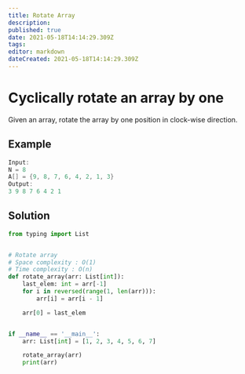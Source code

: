 ```yaml
---
title: Rotate Array
description: 
published: true
date: 2021-05-18T14:14:29.309Z
tags: 
editor: markdown
dateCreated: 2021-05-18T14:14:29.309Z
---
```


# Cyclically rotate an array by one 
Given an array, rotate the array by one position in clock-wise direction.

## Example
```cpp
Input:
N = 8
A[] = {9, 8, 7, 6, 4, 2, 1, 3}
Output:
3 9 8 7 6 4 2 1
```

## Solution
```python
from typing import List


# Rotate array
# Space complexity : O(1)
# Time complexity : O(n)
def rotate_array(arr: List[int]):
    last_elem: int = arr[-1]
    for i in reversed(range(1, len(arr))):
        arr[i] = arr[i - 1]

    arr[0] = last_elem


if __name__ == '__main__':
    arr: List[int] = [1, 2, 3, 4, 5, 6, 7]

    rotate_array(arr)
    print(arr)
```
